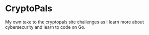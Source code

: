 # CryptoPals
My own take to the cryptopals site challenges as I learn more about cybersecurity and learn to code on Go.
